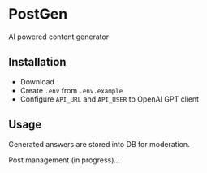 # PostGen

AI powered content generator

## Installation

- Download
- Create `.env` from `.env.example`
- Configure `API_URL` and `API_USER` to OpenAI GPT client

## Usage

Generated answers are stored into DB for moderation.

Post management (in progress)...
